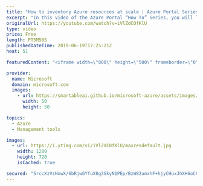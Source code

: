 ```yaml
---
title: "How to inventory Azure resources at scale | Azure Portal Series"
excerpt: "In this video of the Azure Portal “How To” Series, you will learn how to use Azure Resource Graph explorer to inventory your Azure resources in the Azure portal.   Download the dashboard Adam used in this video here: https://aka.ms/AzurePortal-how-to/dashboard  Try out these features in the Azure portal:"
originalUrl: https://youtube.com/watch?v=iVlZdCOfKlU
type: video
price: Free
length: PT5M50S
publishedDateTime: 2019-06-19T17:25:21Z
heat: 51

featuredContent: "<iframe width=\"800\" height=\"500\" frameborder=\"0\" src=\"https://www.youtube.com/embed/iVlZdCOfKlU\" allow=\"accelerometer; autoplay; encrypted-media; gyroscope; picture-in-picture\" allowfullscreen></iframe>"

provider:
  name: Microsoft
  domain: microsoft.com
  images:
    - url: https://smartableai.github.io/microsoft-azure/assets/images/organizations/microsoft.com-50x50.jpg
      width: 50
      height: 50

topics:
  - Azure
  - Management tools

images:
  - url: https://i.ytimg.com/vi/iVlZdCOfKlU/maxresdefault.jpg
    width: 1280
    height: 720
    isCached: true

secured: "SrccXzVsNnwX/6bRjwGYfuX8g3GkyN1PEp/BzW82umxhF+hjyCHuxJhXH6oC8tFqvsMb5S0jbhgMrnAGL4HkN46okTGIIVvNWPpFDQheRJKhTz662AbHAinxYMl2wKfe79t63MkRzjCDiSqNRKknB2CFMs7fb/H4hVkBfR/Kx+g7Iy5HW+JpFLCHfAACcMFmPIhmbbAYKpJ7JOALSWPh7H/L59d4Ms/83UU1JHFzf5NP1om5ugwjbz/ePSjIsrJZDZTV/ym6YdI8LFgPbGFMZFsL/Tpr+L+Tiv+eVerKlqaKM106Uo1GeU/lGJOn3N+xkM6rNz9ZQ8aXcTOWyszH+MTqBhzngemK8crWo8ujMRcwHW59BEDs1Krb0G9RyNT3B0uvzsVzwTI+Kz0c4gHQbqJ7gUwUFO8AbCMalbANGoo=;zl+s3knqUrxh9JVXtOVGSg=="
---
```


